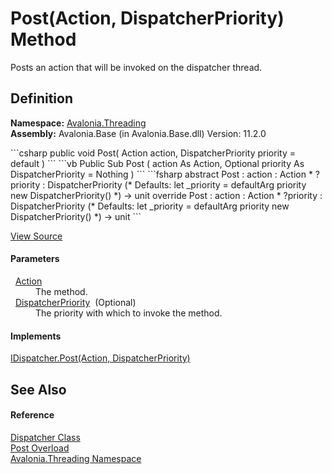 # Post(Action, DispatcherPriority) Method


Posts an action that will be invoked on the dispatcher thread.



## Definition
**Namespace:** <a href="N_Avalonia_Threading">Avalonia.Threading</a>  
**Assembly:** Avalonia.Base (in Avalonia.Base.dll) Version: 11.2.0

<Tabs groupId="api-code-preview">
<TabItem value="csharp" label="C#">
```csharp
public void Post(
	Action action,
	DispatcherPriority priority = default
)
```
</TabItem>
<TabItem value="vb" label="VB">
```vb
Public Sub Post ( 
	action As Action,
	Optional priority As DispatcherPriority = Nothing
)
```
</TabItem>
<TabItem value="fsharp" label="F#">
```fsharp
abstract Post : 
        action : Action * 
        ?priority : DispatcherPriority 
(* Defaults:
        let _priority = defaultArg priority new DispatcherPriority()
*)
-> unit 
override Post : 
        action : Action * 
        ?priority : DispatcherPriority 
(* Defaults:
        let _priority = defaultArg priority new DispatcherPriority()
*)
-> unit 
```
</TabItem>
</Tabs>



<a href="https://github.com/AvaloniaUI/Avalonia/tree/master/src/Avalonia.Base/Threading/Dispatcher.Invoke.cs#L545" title="View the source code">View Source</a>



#### Parameters
<dl><dt>  <a href="https://learn.microsoft.com/dotnet/api/system.action" target="_blank" rel="noopener noreferrer">Action</a></dt><dd>The method.</dd><dt>  <a href="T_Avalonia_Threading_DispatcherPriority">DispatcherPriority</a>  (Optional)</dt><dd>The priority with which to invoke the method.</dd></dl>

#### Implements
<a href="M_Avalonia_Threading_IDispatcher_Post">IDispatcher.Post(Action, DispatcherPriority)</a>  


## See Also


#### Reference
<a href="T_Avalonia_Threading_Dispatcher">Dispatcher Class</a>  
<a href="Overload_Avalonia_Threading_Dispatcher_Post">Post Overload</a>  
<a href="N_Avalonia_Threading">Avalonia.Threading Namespace</a>  
